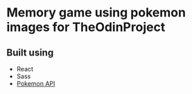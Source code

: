 # Memory game using pokemon images for TheOdinProject  

## Built using  
- React  
- Sass  
- [Pokemon API](https://github.com/PokeAPI/pokeapi-js-wrapper)
